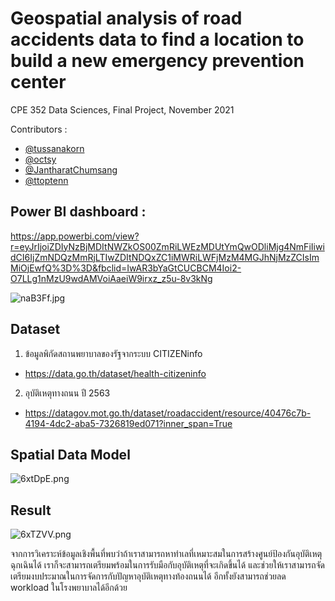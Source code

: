 # Geospatial analysis of road accidents data to find a location to build a new emergency prevention center

CPE 352 Data Sciences, Final Project, November 2021

Contributors :
- [@tussanakorn](https://github.com/tussanakorn)
- [@octsy](https://github.com/octsy)
- [@JantharatChumsang](https://github.com/JantharatChumsang)
- [@ttoptenn](https://github.com/ttoptenn)

## Power BI dashboard :
https://app.powerbi.com/view?r=eyJrIjoiZDIyNzBjMDItNWZkOS00ZmRiLWEzMDUtYmQwODliMjg4NmFiIiwidCI6IjZmNDQzMmRjLTIwZDItNDQxZC1iMWRiLWFjMzM4MGJhNjMzZCIsImMiOjEwfQ%3D%3D&fbclid=IwAR3bYaGtCUCBCM4Ioi2-O7LLg1nMzU9wdAMVoiAaeiW9irxz_z5u-8v3kNg

![naB3Ff.jpg](https://sv1.picz.in.th/images/2022/01/30/naB3Ff.jpg)

## Dataset
1. ข้อมูลพิกัดสถานพยาบาลของรัฐจากระบบ CITIZENinfo
- https://data.go.th/dataset/health-citizeninfo

2. อุบัติเหตุทางถนน ปี 2563
- https://datagov.mot.go.th/dataset/roadaccident/resource/40476c7b-4194-4dc2-aba5-7326819ed071?inner_span=True

## Spatial Data Model
![6xtDpE.png](https://sv1.picz.in.th/images/2021/12/01/6xtDpE.png)

## Result
![6xTZVV.png](https://sv1.picz.in.th/images/2021/12/01/6xTZVV.png)

จากการวิเคราะห์ข้อมูลเชิงพื้นที่พบว่าถ้าเราสามารถหาทำเลที่เหมาะสมในการสร้างศูนย์ป้องกันอุบัติเหตุฉุกเฉินได้ เราก็จะสามารถเตรียมพร้อมในการรับมือกับอุบัติเหตุที่จะเกิดขึ้นได้ 
และช่วยให้เราสามารถจัดเตรียมงบประมาณในการจัดการกับปัญหาอุบัติเหตุทางท้องถนนได้ อีกทั้งยังสามารถช่วยลด workload ในโรงพยาบาลได้อีกด้วย
